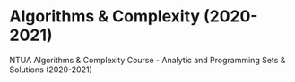 # Algorithms & Complexity (2020-2021)

NTUA Algorithms &amp; Complexity Course - Analytic and Programming Sets &amp; Solutions (2020-2021)
